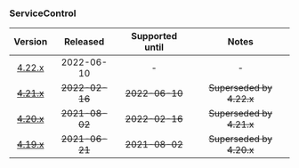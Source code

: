 ### ServiceControl

| Version   | Released       | Supported until   | Notes                             |
|:---------:|:--------------:|:-----------------:|:---------------------------------:|
| [4.22.x](https://www.nuget.org/packages/Particular.PlatformSample.ServiceControl/4.22.0) | 2022-06-10     | -                 | -                                 |
| [~~4.21.x~~](https://www.nuget.org/packages/Particular.PlatformSample.ServiceControl/4.21.8) | ~~2022-02-16~~ | ~~2022-06-10~~    | ~~Superseded by 4.22.x~~          |
| [~~4.20.x~~](https://www.nuget.org/packages/Particular.PlatformSample.ServiceControl/4.20.3) | ~~2021-08-02~~ | ~~2022-02-16~~    | ~~Superseded by 4.21.x~~          |
| [~~4.19.x~~](https://www.nuget.org/packages/Particular.PlatformSample.ServiceControl/4.19.0) | ~~2021-06-21~~ | ~~2021-08-02~~    | ~~Superseded by 4.20.x~~          |


